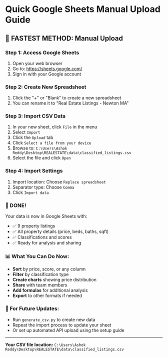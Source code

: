 # Quick Google Sheets Manual Upload Guide

## 🚀 FASTEST METHOD: Manual Upload

### Step 1: Access Google Sheets
1. Open your web browser
2. Go to: https://sheets.google.com/
3. Sign in with your Google account

### Step 2: Create New Spreadsheet  
1. Click the "+" or "Blank" to create a new spreadsheet
2. You can rename it to "Real Estate Listings - Newton MA"

### Step 3: Import CSV Data
1. In your new sheet, click `File` in the menu
2. Select `Import`
3. Click the `Upload` tab
4. Click `Select a file from your device`
5. Browse to: `C:\Users\Ashok Reddy\Desktop\REALESTATE\data\classified_listings.csv`
6. Select the file and click `Open`

### Step 4: Import Settings
1. Import location: Choose `Replace spreadsheet`
2. Separator type: Choose `Comma`
3. Click `Import data`

### 🎉 DONE! 

Your data is now in Google Sheets with:
- ✅ 9 property listings
- ✅ All property details (price, beds, baths, sqft)
- ✅ Classifications and scores
- ✅ Ready for analysis and sharing

### 📊 What You Can Do Now:
- **Sort** by price, score, or any column
- **Filter** by classification type
- **Create charts** showing price distribution
- **Share** with team members
- **Add formulas** for additional analysis
- **Export** to other formats if needed

### 🔄 For Future Updates:
- Run `generate_csv.py` to create new data
- Repeat the import process to update your sheet
- Or set up automated API upload using the setup guide

---

**Your CSV file location:**
`C:\Users\Ashok Reddy\Desktop\REALESTATE\data\classified_listings.csv`